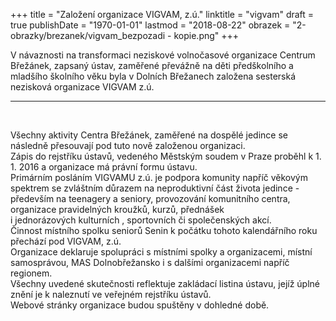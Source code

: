 +++
title = "Založení  organizace VIGVAM, z.ú."
linktitle = "vigvam"
draft = true
publishDate = "1970-01-01"
lastmod = "2018-08-22"
obrazek = "2-obrazky/brezanek/vigvam_bezpozadi - kopie.png"
+++

V návaznosti na transformaci neziskové volnočasové organizace Centrum Břežánek, zapsaný ústav, zaměřené převážně na děti předškolního a mladšího školního věku byla v Dolních Břežanech založena sesterská nezisková organizace VIGVAM z.ú.

-----

<br />

Všechny aktivity Centra Břežánek, zaměřené na dospělé jedince se následně přesouvají pod tuto nově založenou organizaci.  
Zápis do rejstříku ústavů, vedeného Městským soudem v Praze proběhl k 1. 1. 2016 a organizace má právní formu ústavu.  
Primárním posláním VIGVAMU z.ú. je podpora komunity napříč věkovým spektrem se zvláštním důrazem na neproduktivní část života jedince - především na teenagery a seniory, provozování komunitního centra, organizace pravidelných kroužků, kurzů, přednášek  
i jednorázových kulturních , sportovních či společenských akcí.  
Činnost místního spolku seniorů Senin k počátku tohoto kalendářního roku přechází pod VIGVAM, z.ú.   
Organizace deklaruje spolupráci s místními spolky a organizacemi, místní samosprávou, MAS Dolnobřežansko i s dalšími organizacemi napříč regionem.   
Všechny uvedené skutečnosti reflektuje zakládací listina ústavu, jejíž úplné znění je k naleznutí ve veřejném rejstříku ústavů.   
Webové stránky organizace budou spuštěny v dohledné době.
